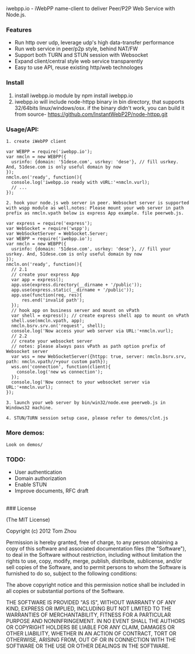 iwebpp.io - iWebPP name-client to deliver Peer/P2P Web Service with Node.js.



### Features

* Run http over udp, leverage udp's high data-transfer performance
* Run web service in peer/p2p style, behind NAT/FW
* Support both TURN and STUN session with Websocket
* Expand client/central style web service transparently
* Easy to use API, reuse existing http/web technologes

### Install
  1. install iwebpp.io module by npm install iwebpp.io
  2. iwebpp.io will include node-httpp binary in bin directory, that supports 32/64bits linux/windows/osx.
  if the binary didn't work, you can build it from source- https://github.com/InstantWebP2P/node-httpp.git

### Usage/API:

    1. create iWebPP client

    var WEBPP = require('iwebpp.io');
    var nmcln = new WEBPP({
      usrinfo: {domain: '51dese.com', usrkey: 'dese'}, // fill usrkey. And, 51dese.com is only useful domain by now
    });
    nmcln.on('ready', function(){
      console.log('iwebpp.io ready with vURL:'+nmcln.vurl);
      // ...
    });

    2. hook your node.js web server in peer. Websocket server is supported with wspp module as well.notes: Please mount your web server in path prefix as nmcln.vpath below is express App example. file peerweb.js.

    var express = require('express');
    var WebSocket = require('wspp');
    var WebSocketServer = WebSocket.Server;
    var WEBPP = require('iwebpp.io');
    var nmcln = new WEBPP({
      usrinfo: {domain: '51dese.com', usrkey: 'dese'}, // fill your usrkey. And, 51dese.com is only useful domain by now
    });
    nmcln.on('ready', function(){
      // 2.1
      // create your express App
      var app = express();
      app.use(express.directory(__dirname + '/public'));
      app.use(express.static(__dirname + '/public'));
      app.use(function(req, res){
          res.end('invalid path');
      });
      // hook app on business server and mount on vPath
      var shell = express(); // create express shell app to mount on vPath
      shell.use(nmcln.vpath, app);
      nmcln.bsrv.srv.on('request', shell);
      console.log('Now access your web server via URL:'+nmcln.vurl);
      // 2.2
      // create your websocket server
      // notes: please always pass vPath as path option prefix of Websocket server
      var wss = new WebSocketServer({httpp: true, server: nmcln.bsrv.srv, path: nmcln.vpath//+your custom path});
      wss.on('connection', function(client){
        console.log('new ws connection');
      });
      console.log('Now connect to your websocket server via URL:'+nmcln.vurl);
    });

    3. launch your web server by bin/win32/node.exe peerweb.js in Windows32 machine.

    4. STUN/TURN session setup case, please refer to demos/clnt.js

### More demos:

    Look on demos/

### TODO:

* User authentication
* Domain authorization
* Enable STUN
* Improve documents, RFC draft

<br/>
### License

(The MIT License)

Copyright (c) 2012 Tom Zhou

Permission is hereby granted, free of charge, to any person obtaining a copy of this software and associated documentation files (the "Software"), to deal in the Software without restriction, including without limitation the rights to use, copy, modify, merge, publish, distribute, sublicense, and/or sell copies of the Software, and to permit persons to whom the Software is furnished to do so, subject to the following conditions:

The above copyright notice and this permission notice shall be included in all copies or substantial portions of the Software.

THE SOFTWARE IS PROVIDED "AS IS", WITHOUT WARRANTY OF ANY KIND, EXPRESS OR IMPLIED, INCLUDING BUT NOT LIMITED TO THE WARRANTIES OF MERCHANTABILITY, FITNESS FOR A PARTICULAR PURPOSE AND NONINFRINGEMENT. IN NO EVENT SHALL THE AUTHORS OR COPYRIGHT HOLDERS BE LIABLE FOR ANY CLAIM, DAMAGES OR OTHER LIABILITY, WHETHER IN AN ACTION OF CONTRACT, TORT OR OTHERWISE, ARISING FROM, OUT OF OR IN CONNECTION WITH THE SOFTWARE OR THE USE OR OTHER DEALINGS IN THE SOFTWARE.

